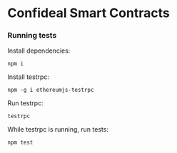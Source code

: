 Confideal Smart Contracts
=========================

### Running tests

Install dependencies:
```
npm i
```

Install testrpc:
```
npm -g i ethereumjs-testrpc
```

Run testrpc:
```
testrpc
```

While testrpc is running, run tests:
```
npm test
```
